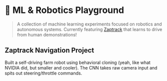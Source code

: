 # 🤖 ML & Robotics Playground

> A collection of machine learning experiments focused on robotics and autonomous systems. Currently featuring [Zaptrack](https://zaptrack.us) that learns to drive from human demonstrations!

## Zaptrack Navigation Project

Built a self-driving farm robot using behavioral cloning (yeah, like what NVIDIA did, but smaller and cooler). The CNN takes raw camera input and spits out steering/throttle commands.